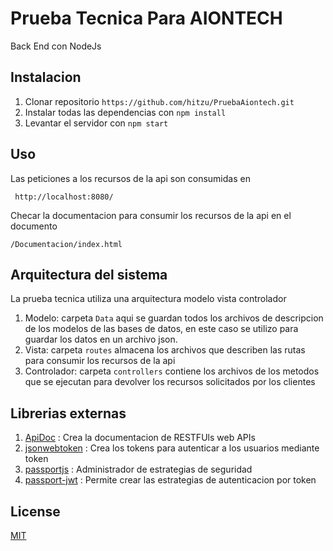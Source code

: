 # Prueba Tecnica Para AIONTECH

Back End con NodeJs

## Instalacion

1. Clonar repositorio ` https://github.com/hitzu/PruebaAiontech.git `
2. Instalar todas las dependencias con ` npm install `
3. Levantar el servidor con ` npm start `

## Uso

Las peticiones a los recursos de la api son consumidas en 

`  http://localhost:8080/ `

Checar la documentacion para consumir los recursos de la api en el documento 

` /Documentacion/index.html  `

## Arquitectura del sistema

La prueba tecnica utiliza una arquitectura modelo vista controlador 

1. Modelo: carpeta ` Data ` aqui se guardan todos los archivos de descripcion de los modelos de las bases de datos, en este caso se utilizo para guardar los datos en un archivo json.
2. Vista: carpeta ` routes ` almacena los archivos que describen las rutas para consumir los recursos de la api 
3. Controlador: carpeta ` controllers ` contiene los archivos de los metodos que se ejecutan para devolver los recursos solicitados por los clientes

## Librerias externas

1. [ApiDoc](https://apidocjs.com/) : Crea la documentacion de RESTFUls web APIs
2. [jsonwebtoken](https://github.com/auth0/node-jsonwebtoken) : Crea los tokens para autenticar a los usuarios mediante token
3. [passportjs](http://www.passportjs.org/) : Administrador de estrategias de seguridad
3. [passport-jwt](http://www.passportjs.org/packages/passport-jwt/) : Permite crear las estrategias de autenticacion por token


## License
[MIT](https://choosealicense.com/licenses/mit/)